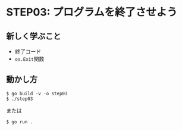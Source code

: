 # STEP03: プログラムを終了させよう 

## 新しく学ぶこと

* 終了コード
* `os.Exit`関数

## 動かし方

```
$ go build -v -o step03
$ ./step03
```

または

```
$ go run .
```

